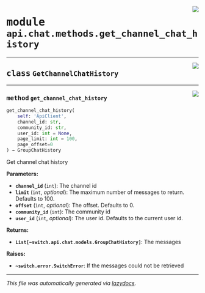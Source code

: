 <!-- markdownlint-disable -->

<a href="https://github.com/switchcollab/Switch-Bots-Python-Library/tree/main/src/switch/api/chat/methods/get_channel_chat_history.py#L0"><img align="right" src="https://img.shields.io/badge/-source-cccccc?style=flat-square"/></a>

# <kbd>module</kbd> `api.chat.methods.get_channel_chat_history`






---

<a href="https://github.com/switchcollab/Switch-Bots-Python-Library/tree/main/src/switch/api/chat/methods/get_channel_chat_history.py#L6"><img align="right" src="https://img.shields.io/badge/-source-cccccc?style=flat-square"/></a>

## <kbd>class</kbd> `GetChannelChatHistory`







---

<a href="https://github.com/switchcollab/Switch-Bots-Python-Library/tree/main/src/switch/api/chat/methods/get_channel_chat_history.py#L7"><img align="right" src="https://img.shields.io/badge/-source-cccccc?style=flat-square"/></a>

### <kbd>method</kbd> `get_channel_chat_history`

```python
get_channel_chat_history(
    self: 'ApiClient',
    channel_id: str,
    community_id: str,
    user_id: int = None,
    page_limit: int = 100,
    page_offset=0
) → GroupChatHistory
```

Get channel chat history 





**Parameters:**
 
 - <b>`channel_id`</b> (``int``):  The channel id 
 - <b>`limit`</b> (``int``, *optional*):  The maximum number of messages to return. Defaults to 100. 
 - <b>`offset`</b> (``int``, *optional*):  The offset. Defaults to 0. 
 - <b>`community_id`</b> (``int``):  The community id 
 - <b>`user_id`</b> (``int``, *optional*):  The user id. Defaults to the current user id. 



**Returns:**
 
 - <b>```List[~switch.api.chat.models.GroupChatHistory]```</b>:  The messages 



**Raises:**
 
 - <b>```~switch.error.SwitchError```</b>:  If the messages could not be retrieved 




---

_This file was automatically generated via [lazydocs](https://github.com/ml-tooling/lazydocs)._
